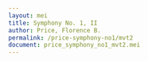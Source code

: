 ```yaml
---
layout: mei
title: Symphony No. 1, II
author: Price, Florence B.
permalink: /price-symphony-no1/mvt2
document: price_symphony_no1_mvt2.mei
---
```

